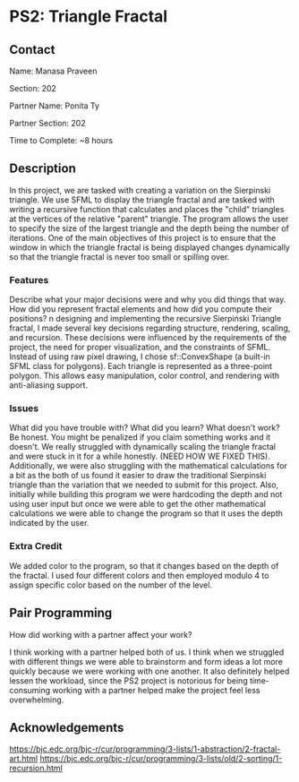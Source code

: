 # PS2: Triangle Fractal

## Contact
Name: Manasa Praveen

Section: 202

Partner Name: Ponita Ty

Partner Section: 202

Time to Complete: ~8 hours


## Description
In this project, we are tasked with creating a variation on the Sierpinski triangle. We use SFML to display the triangle fractal and are tasked with writing a recursive function that calculates and places the "child" triangles at the vertices of the relative "parent" triangle. The program allows the user to specify the size of the largest triangle and the depth being the number of iterations. One of the main objectives of this project is to ensure that the window in which the triangle fractal is being displayed changes dynamically so that the triangle fractal is never too small or spilling over. 

### Features
Describe what your major decisions were and why you did things that way.  How did you represent fractal elements and how did you compute their positions?
n designing and implementing the recursive Sierpiński Triangle fractal, I made several key decisions regarding structure, rendering, scaling, and recursion. These decisions were influenced by the requirements of the project, the need for proper visualization, and the constraints of SFML.
Instead of using raw pixel drawing, I chose sf::ConvexShape (a built-in SFML class for polygons).
Each triangle is represented as a three-point polygon.
This allows easy manipulation, color control, and rendering with anti-aliasing support.



### Issues
What did you have trouble with?  What did you learn?  What doesn't work?  Be honest.  You might be penalized if you claim something works and it doesn't.
We really struggled with dynamically scaling the triangle fractal and were stuck in it for a while honestly. (NEED HOW WE FIXED THIS). Additionally, we were also struggling with the mathematical calculations for a bit as the both of us found it easier to draw the traditional Sierpinski triangle than the variation that we needed to submit for this project. 
Also, initially while building this program we were hardcoding the depth and not using user input but once we were able to get the other mathematical calculations we were able to change the program so that it uses the depth indicated by the user. 

### Extra Credit
We added color to the program, so that it changes based on the depth of the fractal. I used four different colors and then employed modulo 4 to assign specific color based on the number of the level.

## Pair Programming
How did working with a partner affect your work?

I think working with a partner helped both of us. I think when we struggled with different things we were able to brainstorm and form ideas a lot more quickly because we were working with one another. It also definitely helped lessen the workload, since the PS2 project is notorious for being time-consuming working with a partner helped make the project feel less overwhelming. 

## Acknowledgements
https://bjc.edc.org/bjc-r/cur/programming/3-lists/1-abstraction/2-fractal-art.html
https://bjc.edc.org/bjc-r/cur/programming/3-lists/old/2-sorting/1-recursion.html
